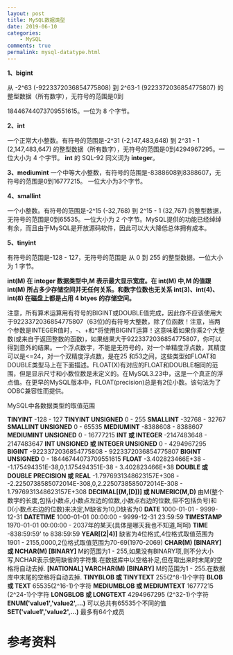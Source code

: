 ```yaml
---
layout: post
title: MySQL数据类型
date: 2019-06-10
categories:
    - MySQL
comments: true
permalink: mysql-datatype.html
---
```


**1、bigint**

从 -2^63 (-9223372036854775808) 到 2^63-1 (9223372036854775807) 的整型数据（所有数字），无符号的范围是0到

18446744073709551615。一位为 8 个字节。

**2、int**

一个正常大小整数。有符号的范围是-2^31 (-2,147,483,648) 到 2^31 - 1 (2,147,483,647) 的整型数据（所有数字），无符号的范围是0到4294967295。一位大小为 4 个字节。
**int** 的 SQL-92 同义词为 **integer**。

**3、mediumint**
一个中等大小整数，有符号的范围是-8388608到8388607，无符号的范围是0到16777215。 一位大小为3个字节。

**4、smallint**

一个小整数。有符号的范围是-2^15 (-32,768) 到 2^15 - 1 (32,767)  的整型数据，无符号的范围是0到65535。一位大小为 2  个字节。MySQL提供的功能已经绰绰有余，而且由于MySQL是开放源码软件，因此可以大大降低总体拥有成本。

**5、tinyint**

有符号的范围是-128 - 127，无符号的范围是 从 0 到 255 的整型数据。一位大小为 1 字节。

**int(M) 在 integer 数据类型中,M 表示最大显示宽度。在 int(M) 中,M 的值跟 int(M) 所占多少存储空间并无任何关系。和数字位数也无关系 int(3)、int(4)、int(8) 在磁盘上都是占用 4 btyes 的存储空间。**

注意，所有算术运算用有符号的BIGINT或DOUBLE值完成，因此你不应该使用大于9223372036854775807（63位)的有符号大整数，除了位函数！注意，当两个参数是INTEGER值时，-、+和*将使用BIGINT运算！这意味着如果你乘2个大整数(或来自于返回整数的函数)，如果结果大于9223372036854775807，你可以得到意外的结果。一个浮点数字，不能是无符号的，对一个单精度浮点数，其精度可以是<=24，对一个双精度浮点数，是在25   和53之间，这些类型如FLOAT和DOUBLE类型马上在下面描述。FLOAT(X)有对应的FLOAT和DOUBLE相同的范围，但是显示尺寸和小数位数是未定义的。在MySQL3.23中，这是一个真正的浮点值。在更早的MySQL版本中，FLOAT(precision)总是有2位小数。该句法为了ODBC兼容性而提供。

 MySQL中各数据类型的取值范围 

**TINYINT** 
-128 - 127 
**TINYINT UNSIGNED** 
0 - 255 
**SMALLINT** 
-32768 - 32767 
**SMALLINT UNSIGNED** 
0 - 65535 
**MEDIUMINT** 
-8388608 - 8388607 
**MEDIUMINT UNSIGNED** 
0 - 16777215 
**INT 或 INTEGER** 
-2147483648 - 2147483647 
**INT UNSIGNED 或 INTEGER UNSIGNED** 
0 - 4294967295 
**BIGINT** 
-9223372036854775808 - 9223372036854775807 
**BIGINT UNSIGNED** 
0 - 18446744073709551615 
**FLOAT** 
-3.402823466E+38 - -1.175494351E-38,0,1.175494351E-38 - 3.402823466E+38 
**DOUBLE 或 DOUBLE PRECISION 或 REAL** 
-1.7976931348623157E+308 - -2.2250738585072014E-308,0,2.2250738585072014E-308 - 1.7976931348623157E+308 
**DECIMAL[(M,[D])] 或 NUMERIC(M,D)** 
由M(整个数字的长度,包括小数点,小数点左边的位数,小数点右边的位数,但不包括负号)和D(小数点右边的位数)来决定,M缺省为10,D缺省为0 
**DATE** 
1000-01-01 - 9999-12-31 
**DATETIME** 
1000-01-01 00:00:00 - 9999-12-31 23:59:59 
**TIMESTAMP** 
1970-01-01 00:00:00 - 2037年的某天(具体是哪天我也不知道,呵呵) 
**TIME**
-838:59:59' to 838:59:59 
**YEAR[(2|4)]** 
缺省为4位格式,4位格式取值范围为1901 - 2155,0000,2位格式取值范围为70-69(1970-2069) 
**CHAR(M) [BINARY] 或 NCHAR(M) [BINARY]** 
M的范围为1 - 255,如果没有BINARY项,则不分大小写,NCHAR表示使用缺省的字符集.在数据库中以空格补足,但在取出来时末尾的空格将自动去掉. 
**[NATIONAL] VARCHAR(M) [BINARY]** 
M的范围为1 - 255.在数据库中末尾的空格将自动去掉. 
**TINYBLOB 或 TINYTEXT** 
255(2^8-1)个字符 
**BLOB 或 TEXT** 
65535(2^16-1)个字符 
**MEDIUMBLOB 或 MEDIUMTEXT** 
16777215 (2^24-1)个字符 
**LONGBLOB 或 LONGTEXT** 
4294967295 (2^32-1)个字符 
**ENUM('value1','value2',...)** 
可以总共有65535个不同的值 
**SET('value1','value2',...)** 
最多有64个成员 

# 参考资料

